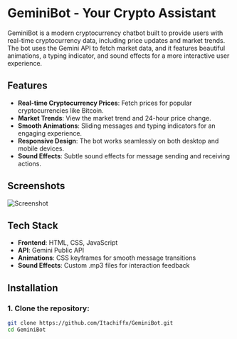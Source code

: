 # GeminiBot - Your Crypto Assistant

GeminiBot is a modern cryptocurrency chatbot built to provide users with real-time cryptocurrency data, including price updates and market trends. The bot uses the Gemini API to fetch market data, and it features beautiful animations, a typing indicator, and sound effects for a more interactive user experience.

## Features

- **Real-time Cryptocurrency Prices**: Fetch prices for popular cryptocurrencies like Bitcoin.
- **Market Trends**: View the market trend and 24-hour price change.
- **Smooth Animations**: Sliding messages and typing indicators for an engaging experience.
- **Responsive Design**: The bot works seamlessly on both desktop and mobile devices.
- **Sound Effects**: Subtle sound effects for message sending and receiving actions.

## Screenshots

![Screenshot](screenshot.png)  <!-- If you have a screenshot, add it here -->

## Tech Stack

- **Frontend**: HTML, CSS, JavaScript
- **API**: Gemini Public API
- **Animations**: CSS keyframes for smooth message transitions
- **Sound Effects**: Custom .mp3 files for interaction feedback

## Installation

### 1. Clone the repository:

```bash
git clone https://github.com/Itachiffx/GeminiBot.git
cd GeminiBot
